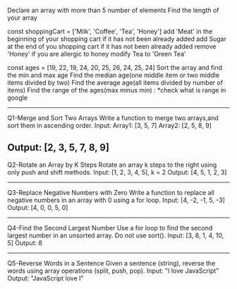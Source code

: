 Declare an array with more than 5 number of elements
Find the length of your array

const shoppingCart = ['Milk', 'Coffee', 'Tea', 'Honey']
add 'Meat' in the beginning of your shopping cart if it has not been already added
add Sugar at the end of you shopping cart if it has not been already added
remove 'Honey' if you are allergic to honey
modify Tea to 'Green Tea'

const ages = [19, 22, 19, 24, 20, 25, 26, 24, 25, 24]
Sort the array and find the min and max age
Find the median age(one middle item or two middle items divided by two)
Find the average age(all items divided by number of items)
Find the range of the ages(max minus min) : \*check what is range in google

---

Q1-Merge and Sort Two Arrays
Write a function to merge two arrays,and sort them in ascending order.
Input:
Array1: [3, 5, 7]
Array2: [2, 5, 8, 9]

## Output: [2, 3, 5, 7, 8, 9]

Q2-Rotate an Array by K Steps
Rotate an array k steps to the right using only push and shift methods.
Input: [1, 2, 3, 4, 5], k = 2
Output: [4, 5, 1, 2, 3]

---

Q3-Replace Negative Numbers with Zero
Write a function to replace all negative numbers in an array with 0 using a for loop.
Input: [4, -2, -1, 5, -3]
Output: [4, 0, 0, 5, 0]

---

Q4-Find the Second Largest Number
Use a for loop to find the second largest number in an unsorted array. Do not use sort().
Input: [3, 8, 1, 4, 10, 5]
Output: 8

---

Q5-Reverse Words in a Sentence
Given a sentence (string), reverse the words using array operations (split, push, pop).
Input: "I love JavaScript"
Output: "JavaScript love I"
